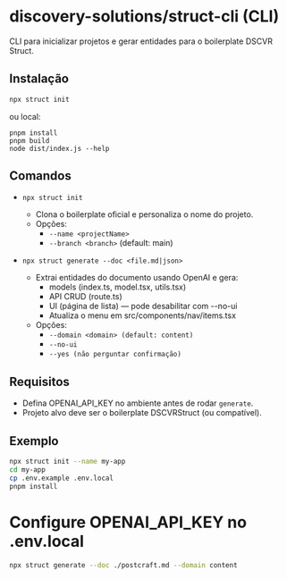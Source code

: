 # discovery-solutions/struct-cli (CLI)

CLI para inicializar projetos e gerar entidades para o boilerplate DSCVR Struct.

## Instalação
```bash
npx struct init
```

ou local:
```
pnpm install
pnpm build
node dist/index.js --help
```

## Comandos

- ```npx struct init```
  - Clona o boilerplate oficial e personaliza o nome do projeto.
  - Opções:
    - ```--name <projectName>```
    - ```--branch <branch>``` (default: main)

- ```npx struct generate --doc <file.md|json>```
  - Extrai entidades do documento usando OpenAI e gera:
    - models (index.ts, model.tsx, utils.tsx)
    - API CRUD (route.ts)
    - UI (página de lista) — pode desabilitar com --no-ui
    - Atualiza o menu em src/components/nav/items.tsx
  - Opções:
    - ```--domain <domain> (default: content)```
    - ```--no-ui```
    - ```--yes (não perguntar confirmação)```

## Requisitos
- Defina OPENAI_API_KEY no ambiente antes de rodar `generate`.
- Projeto alvo deve ser o boilerplate DSCVRStruct (ou compatível).

## Exemplo
```bash
npx struct init --name my-app
cd my-app
cp .env.example .env.local
pnpm install
```

# Configure OPENAI_API_KEY no .env.local
```bash
npx struct generate --doc ./postcraft.md --domain content
```